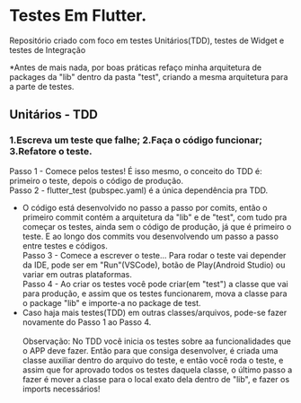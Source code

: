 # Testes Em Flutter.

Repositório criado com foco em testes Unitários(TDD), testes de Widget e testes de Integração

*Antes de mais nada, por boas práticas refaço minha arquitetura de packages da "lib" dentro da pasta "test", criando a mesma arquitetura para a parte de testes.

## Unitários - TDD
### 1.Escreva um teste que falhe; 2.Faça o código funcionar; 3.Refatore o teste.<br/>
Passo 1 - Comece pelos testes! É isso mesmo, o conceito do TDD é: primeiro o teste, depois o código de produção.<br/>
Passo 2 - flutter_test (pubspec.yaml) é a única dependência pra TDD.<br/>
* O código está desenvolvido no passo a passo por comits, então o primeiro commit contém a arquitetura da "lib" e de "test", com tudo pra começar os testes, ainda sem o código de produção, já que é primeiro o teste. E ao longo dos commits vou desenvolvendo um passo a passo entre testes e códigos.<br/>
Passo 3 - Comece a escrever o teste... Para rodar o teste vai depender da IDE, pode ser em "Run"(VSCode), botão de Play(Android Studio) ou variar em outras plataformas.<br/>
Passo 4 - Ao criar os testes você pode criar(em "test") a classe que vai para produção, e assim que os testes funcionarem, mova a classe para o package "lib" e importe-a no package de test.<br/>
* Caso haja mais testes(TDD) em outras classes/arquivos, pode-se fazer novamente do Passo 1 ao Passo 4.<br/><br/>
Observação: No TDD você inicia os testes sobre aa funcionalidades que o APP deve fazer. Então para que consiga desenvolver, é criada uma classe auxiliar dentro do arquivo do teste, e então você roda o teste, e assim que for aprovado todos os testes daquela classe, o último passo a fazer é mover a classe para o local exato dela dentro de "lib", e fazer os imports necessários!<br/> 

